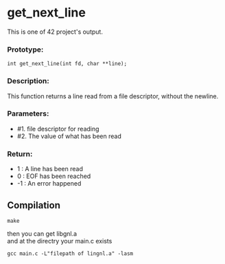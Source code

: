 # get_next_line
This is one of 42 project's output.

### Prototype:
	int	get_next_line(int fd, char **line);

### Description:  
This function returns a line read from a
file descriptor, without the newline.

### Parameters:  
- #1. file descriptor for reading  
- #2. The value of what has been read

### Return:  
- 1 : A line has been read
- 0 : EOF has been reached
- -1 : An error happened

## Compilation
	make
then you can get libgnl.a  
and at the directry your main.c exists  

	gcc main.c -L"filepath of lingnl.a" -lasm
